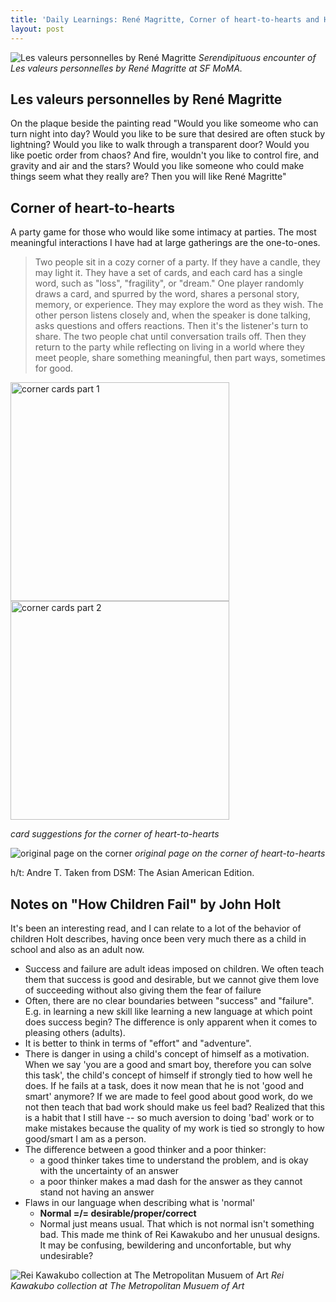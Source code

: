 ```yaml
---
title: 'Daily Learnings: René Magritte, Corner of heart-to-hearts and How Children Fail'
layout: post
---
```


![Les valeurs personnelles by René Magritte](http://i.imgur.com/Sau7aDD.jpg)
_Serendipituous encounter of Les valeurs personnelles by René Magritte at SF MoMA._

## Les valeurs personnelles by René Magritte
On the plaque beside the painting read "Would you like someome who can turn night into day? Would you like to be sure that desired are often stuck by lightning? Would you like to walk through a transparent door? Would you like poetic order from chaos? And fire, wouldn't you like to control fire, and gravity and air and the stars? Would you like someone who could make things seem what they really are? Then you will like René Magritte"

## Corner of heart-to-hearts
A party game for those who would like some intimacy at parties. The most meaningful interactions I have had at large gatherings are the one-to-ones.
<blockquote>
  Two people sit in a cozy corner of a party. If they have a candle, they may light it. They have a set of cards, and each card has a single word, such as "loss", "fragility", or "dream." One player randomly draws a card, and spurred by the word, shares a personal story, memory, or experience. They may explore the word as they wish. The other person listens closely and, when the speaker is done talking, asks questions and offers reactions. Then it's the listener's turn to share. The two people chat until conversation trails off. Then they return to the party while reflecting on living in a world where they meet people, share something meaningful, then part ways, sometimes for good.
</blockquote>

<img alt="corner cards part 1" style="width: 350px; display: inline-block" src="http://i.imgur.com/b5mWzHe.jpg"><img alt="corner cards part 2" style="width: 350px; display: inline-block" src="http://i.imgur.com/DRiLDH2.jpg">

_card suggestions for the corner of heart-to-hearts_

![original page on the corner](http://i.imgur.com/sRcr5EA.jpg)
_original page on the corner of heart-to-hearts_

h/t: Andre T. Taken from DSM: The Asian American Edition.

## Notes on "How Children Fail" by John Holt
It's been an interesting read, and I can relate to a lot of the behavior of children Holt describes, having once been very much there as a child in school and also as an adult now.

- Success and failure are adult ideas imposed on children. We often teach them that success is good and desirable, but we cannot give them love of succeeding without also giving them the fear of failure
- Often, there are no clear boundaries between "success" and "failure". E.g. in learning a new skill like learning a new language at which point does success begin? The difference is only apparent when it comes to pleasing others (adults).
- It is better to think in terms of "effort" and "adventure".
- There is danger in using a child's concept of himself as a motivation. When we say 'you are a good and smart boy, therefore you can solve this task', the child's concept of himself if strongly tied to how well he does. If he fails at a task, does it now mean that he is not 'good and smart' anymore? If we are made to feel good about good work, do we not then teach that bad work should make us feel bad? Realized that this is a habit that I still have -- so much aversion to doing 'bad' work or to make mistakes because the quality of my work is tied so strongly to how good/smart I am as a person.
- The difference between a good thinker and a poor thinker:
    - a good thinker takes time to understand the problem, and is okay with the uncertainty of an answer
    - a poor thinker makes a mad dash for the answer as they cannot stand not having an answer
- Flaws in our language when describing what is 'normal'
  - **Normal =/= desirable/proper/correct**
  - Normal just means usual. That which is not normal isn't something bad. This made me think of Rei Kawakubo and her unusual designs. It may be confusing, bewildering and unconfortable, but why undesirable?

![Rei Kawakubo collection at The Metropolitan Musuem of Art](http://i.imgur.com/F4aUFW8.jpg)
_Rei Kawakubo collection at The Metropolitan Musuem of Art_
